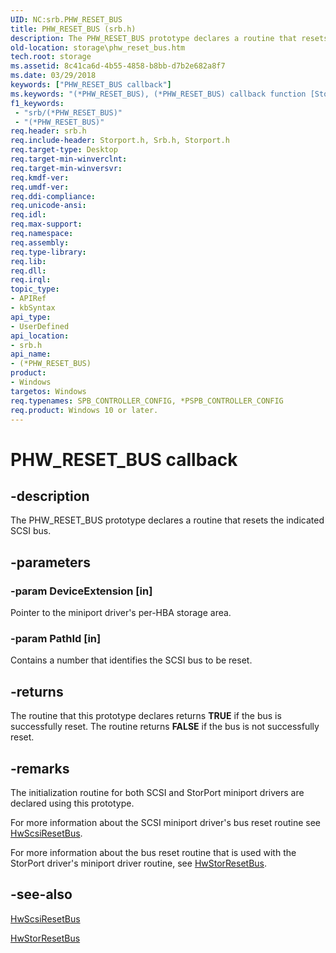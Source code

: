 ```yaml
---
UID: NC:srb.PHW_RESET_BUS
title: PHW_RESET_BUS (srb.h)
description: The PHW_RESET_BUS prototype declares a routine that resets the indicated SCSI bus.
old-location: storage\phw_reset_bus.htm
tech.root: storage
ms.assetid: 8c41ca6d-4b55-4858-b8bb-d7b2e682a8f7
ms.date: 03/29/2018
keywords: ["PHW_RESET_BUS callback"]
ms.keywords: "(*PHW_RESET_BUS), (*PHW_RESET_BUS) callback function [Storage Devices], ide_minikr_6cda3e23-0fa6-48dd-a0c0-3d47287eb829.xml, srb/(*PHW_RESET_BUS), storage.phw_reset_bus"
f1_keywords:
 - "srb/(*PHW_RESET_BUS)"
 - "(*PHW_RESET_BUS)"
req.header: srb.h
req.include-header: Storport.h, Srb.h, Storport.h
req.target-type: Desktop
req.target-min-winverclnt:
req.target-min-winversvr:
req.kmdf-ver:
req.umdf-ver:
req.ddi-compliance:
req.unicode-ansi:
req.idl:
req.max-support:
req.namespace:
req.assembly:
req.type-library:
req.lib:
req.dll:
req.irql:
topic_type:
- APIRef
- kbSyntax
api_type:
- UserDefined
api_location:
- srb.h
api_name:
- (*PHW_RESET_BUS)
product:
- Windows
targetos: Windows
req.typenames: SPB_CONTROLLER_CONFIG, *PSPB_CONTROLLER_CONFIG
req.product: Windows 10 or later.
---
```


# PHW_RESET_BUS callback


## -description


The PHW_RESET_BUS prototype declares a routine that resets the indicated SCSI bus.


## -parameters




### -param DeviceExtension [in]

Pointer to the miniport driver's per-HBA storage area.


### -param PathId [in]

Contains a number that identifies the SCSI bus to be reset.


## -returns



The routine that this prototype declares returns <b>TRUE</b> if the bus is successfully reset. The routine returns <b>FALSE</b> if the bus is not successfully reset.




## -remarks



The initialization routine for both SCSI and StorPort miniport drivers are declared using this prototype.

For more information about the SCSI miniport driver's bus reset routine see <a href="https://docs.microsoft.com/previous-versions/windows/hardware/drivers/ff557318(v=vs.85)">HwScsiResetBus</a>.

For more information about the bus reset routine that is used with the StorPort driver's miniport driver routine, see <a href="https://docs.microsoft.com/windows-hardware/drivers/ddi/storport/nc-storport-hw_reset_bus">HwStorResetBus</a>.




## -see-also




<a href="https://docs.microsoft.com/previous-versions/windows/hardware/drivers/ff557318(v=vs.85)">HwScsiResetBus</a>



<a href="https://docs.microsoft.com/windows-hardware/drivers/ddi/storport/nc-storport-hw_reset_bus">HwStorResetBus</a>
 

 

